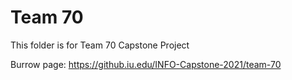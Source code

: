 # Team 70
This folder is for Team 70 Capstone Project

Burrow page: https://github.iu.edu/INFO-Capstone-2021/team-70